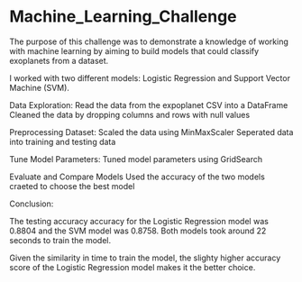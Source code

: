 # Machine_Learning_Challenge

The purpose of this challenge was to demonstrate a knowledge of working with machine learning by aiming to build models that could classify exoplanets from a dataset.

I worked with two different models: Logistic Regression and Support Vector Machine (SVM).

Data Exploration:
	Read the data from the expoplanet CSV into a DataFrame
	Cleaned the data by dropping columns and rows with null values

Preprocessing Dataset:
	Scaled the data using MinMaxScaler
	Seperated data into training and testing data

Tune Model Parameters:
	Tuned model parameters using GridSearch

Evaluate and Compare Models
	Used the accuracy of the two models craeted to choose the best model
 
Conclusion:

The testing accuracy accuracy for the Logistic Regression model was 0.8804 and the SVM model was 0.8758. Both models took around 22 seconds to train the model.

Given the similarity in time to train the model, the slighty higher accuracy score of the Logistic Regression model makes it the better choice.



	 




